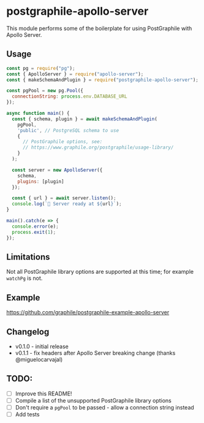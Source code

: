 # postgraphile-apollo-server

This module performs some of the boilerplate for using PostGraphile with Apollo
Server.

## Usage

```js
const pg = require("pg");
const { ApolloServer } = require("apollo-server");
const { makeSchemaAndPlugin } = require("postgraphile-apollo-server");

const pgPool = new pg.Pool({
  connectionString: process.env.DATABASE_URL
});

async function main() {
  const { schema, plugin } = await makeSchemaAndPlugin(
    pgPool,
    'public', // PostgreSQL schema to use
    {
      // PostGraphile options, see:
      // https://www.graphile.org/postgraphile/usage-library/
    }
  );

  const server = new ApolloServer({
    schema,
    plugins: [plugin]
  });

  const { url } = await server.listen();
  console.log(`🚀 Server ready at ${url}`);
}

main().catch(e => {
  console.error(e);
  process.exit(1);
});
```

## Limitations

Not all PostGraphile library options are supported at this time; for example
`watchPg` is not.

## Example

https://github.com/graphile/postgraphile-example-apollo-server

## Changelog

- v0.1.0 - initial release
- v0.1.1 - fix headers after Apollo Server breaking change (thanks @miguelocarvajal)

## TODO:

- [ ] Improve this README!
- [ ] Compile a list of the unsupported PostGraphile library options
- [ ] Don't require a `pgPool` to be passed - allow a connection string instead
- [ ] Add tests

